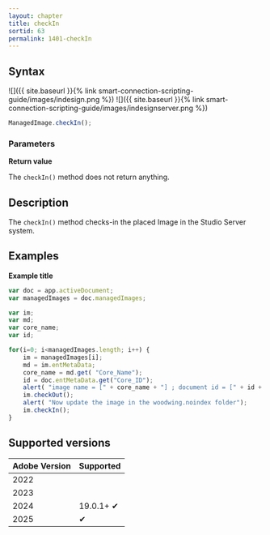 ```yaml
---
layout: chapter
title: checkIn
sortid: 63
permalink: 1401-checkIn
---
```


## Syntax

![]({{ site.baseurl }}{% link smart-connection-scripting-guide/images/indesign.png %}) ![]({{ site.baseurl }}{% link smart-connection-scripting-guide/images/indesignserver.png %})

```javascript
ManagedImage.checkIn();
```

### Parameters

**Return value**

The `checkIn()` method does not return anything.

## Description

The `checkIn()` method checks-in the placed Image in the Studio Server system.

## Examples

**Example title**

```javascript
var doc = app.activeDocument;
var managedImages = doc.managedImages;

var im;
var md;
var core_name;
var id;

for(i=0; i<managedImages.length; i++) {
    im = managedImages[i];
    md = im.entMetaData;
    core_name = md.get( "Core_Name");
    id = doc.entMetaData.get("Core_ID");
    alert( "image name = [" + core_name + "] ; document id = [" + id + "]");
    im.checkOut();
    alert( "Now update the image in the woodwing.noindex folder");
    im.checkIn();
}

```

## Supported versions

| Adobe Version | Supported |
| ------------- | --------- |
| 2022          |           |
| 2023          |           |
| 2024          | 19.0.1+ ✔ |
| 2025          | ✔ 	    |
